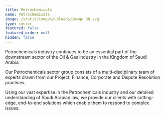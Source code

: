 ```yaml
---
title: Petrochemicals
name: Petrochemicals
image: /static/images/uploads/image 90.svg
type: sector
featured: false
featured_order: null
hidden: false
---
```

Petrochemicals industry continues to be an essential part of the downstream sector of the Oil & Gas industry in the Kingdom of Saudi Arabia.

Our Petrochemicals sector group consists of a multi-disciplinary team of experts drawn from our Project, Finance, Corporate and Dispute Resolution practices.

Using our vast expertise in the Petrochemicals industry and our detailed understanding of Saudi Arabian law, we provide our clients with cutting-edge, end-to-end solutions which enable them to respond to complex issues.
